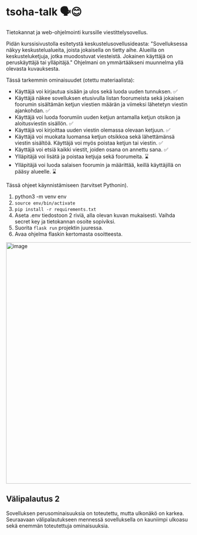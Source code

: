 # tsoha-talk 🗣️😊
Tietokannat ja web-ohjelmointi kurssille viestittelysovellus.

Pidän kurssisivustolla esitetystä keskustelusovellusideasta: "Sovelluksessa näkyy keskustelualueita, joista jokaisella on tietty aihe. Alueilla on keskusteluketjuja, jotka muodostuvat viesteistä. Jokainen käyttäjä on peruskäyttäjä tai ylläpitäjä." Ohjelmani on ymmärtääkseni muunnelma yllä olevasta kuvauksesta.

Tässä tarkemmin ominaisuudet (otettu materiaalista):

- Käyttäjä voi kirjautua sisään ja ulos sekä luoda uuden tunnuksen. ✅
- Käyttäjä näkee sovelluksen etusivulla listan foorumeista sekä jokaisen foorumin sisältämän ketjun viestien määrän ja viimeksi lähetetyn viestin ajankohdan. ✅
- Käyttäjä voi luoda foorumiin uuden ketjun antamalla ketjun otsikon ja aloitusviestin sisällön. ✅
- Käyttäjä voi kirjoittaa uuden viestin olemassa olevaan ketjuun. ✅
- Käyttäjä voi muokata luomansa ketjun otsikkoa sekä lähettämänsä viestin sisältöä. Käyttäjä voi myös poistaa ketjun tai viestin. ✅
- Käyttäjä voi etsiä kaikki viestit, joiden osana on annettu sana. ✅
- Ylläpitäjä voi lisätä ja poistaa ketjuja sekä foorumeita. ⌛
- Ylläpitäjä voi luoda salaisen foorumin ja määrittää, keillä käyttäjillä on pääsy alueelle. ⌛


Tässä ohjeet käynnistämiseen (tarvitset Pythonin).

1. python3 -m venv env
2. `source env/bin/activate`
3. `pip install -r requirements.txt`
4. Aseta .env tiedostoon 2 riviä, alla olevan kuvan mukaisesti. Vaihda secret key  ja tietokannan osoite sopiviksi.
5. Suorita `flask run` projektin juuressa.
6. Avaa ohjelma flaskin kertomasta osoitteesta.

<img width="657" alt="image" src="https://github.com/user-attachments/assets/0a6a79bd-9497-4c3a-8b20-aceaa6d45fe1">


## Välipalautus 2

Sovelluksen perusominaisuuksia on toteutettu, mutta ulkonäkö on karkea. Seuraavaan välipalautukseen mennessä sovelluksella on kauniimpi ulkoasu sekä enemmän toteutettuja ominaisuuksia.
